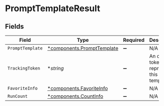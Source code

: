 # PromptTemplateResult


## Fields

| Field                                                                   | Type                                                                    | Required                                                                | Description                                                             |
| ----------------------------------------------------------------------- | ----------------------------------------------------------------------- | ----------------------------------------------------------------------- | ----------------------------------------------------------------------- |
| `PromptTemplate`                                                        | [*components.PromptTemplate](../../models/components/prompttemplate.md) | :heavy_minus_sign:                                                      | N/A                                                                     |
| `TrackingToken`                                                         | **string*                                                               | :heavy_minus_sign:                                                      | An opaque token that represents this prompt template                    |
| `FavoriteInfo`                                                          | [*components.FavoriteInfo](../../models/components/favoriteinfo.md)     | :heavy_minus_sign:                                                      | N/A                                                                     |
| `RunCount`                                                              | [*components.CountInfo](../../models/components/countinfo.md)           | :heavy_minus_sign:                                                      | N/A                                                                     |